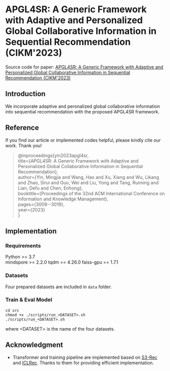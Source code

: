 # APGL4SR: A Generic Framework with Adaptive and Personalized Global Collaborative Information in Sequential Recommendation (CIKM'2023) 
Source code for paper: [APGL4SR: A Generic Framework with Adaptive and Personalized Global Collaborative Information in Sequential Recommendation (CIKM'2023)](https://dl.acm.org/doi/abs/10.1145/3583780.3614781)

## Introduction
We incorporate adaptive and peronalized global collaborative information into sequential recommendation with the proposed APGL4SR framework.

## Reference
If you find our article or implemented codes helpful, please kindly cite our work. Thank you!

>@inproceedings{yin2023apgl4sr,<br>
   title={APGL4SR: A Generic Framework with Adaptive and Personalized Global Collaborative Information in Sequential Recommendation},<br>
   author={Yin, Mingjia and Wang, Hao and Xu, Xiang and Wu, Likang and Zhao, Sirui and Guo, Wei and Liu, Yong and Tang, Ruiming and Lian, Defu and Chen, Enhong},<br>
   booktitle={Proceedings of the 32nd ACM International Conference on Information and Knowledge Management},<br>
   pages={3009--3019},<br>
   year={2023}<br>
}


## Implementation
### Requirements

Python >= 3.7  
mindspore >= 2.2.0
tqdm == 4.26.0 
faiss-gpu == 1.7.1

### Datasets
Four prepared datasets are included in `data` folder.


### Train & Eval Model

```
cd src
chmod +x ./scripts/run_<DATASET>.sh
./scripts/run_<DATASET>.sh
```
where \<DATASET\> is the name of the four datasets.


## Acknowledgment
 - Transformer and training pipeline are implemented based on [S3-Rec](https://github.com/RUCAIBox/CIKM2020-S3Rec) and [ICLRec](https://github.com/salesforce/ICLRec). Thanks to them for providing efficient implementation.

